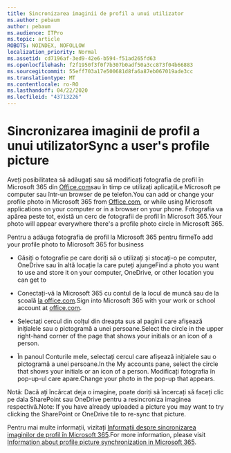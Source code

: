 ```yaml
---
title: Sincronizarea imaginii de profil a unui utilizator
ms.author: pebaum
author: pebaum
ms.audience: ITPro
ms.topic: article
ROBOTS: NOINDEX, NOFOLLOW
localization_priority: Normal
ms.assetid: cd7196af-3ed9-42e6-b594-f51ad265fd63
ms.openlocfilehash: f2f1950f3f0f7b307b0adf50a3cc873f04b66883
ms.sourcegitcommit: 55eff703a17e500681d8fa6a87eb067019ade3cc
ms.translationtype: MT
ms.contentlocale: ro-RO
ms.lasthandoff: 04/22/2020
ms.locfileid: "43713226"
---
```

# <a name="sync-a-users-profile-picture"></a><span data-ttu-id="5dc1a-102">Sincronizarea imaginii de profil a unui utilizator</span><span class="sxs-lookup"><span data-stu-id="5dc1a-102">Sync a user's profile picture</span></span>

<span data-ttu-id="5dc1a-103">Aveți posibilitatea să adăugați sau să modificați fotografia de profil în Microsoft 365 din [Office.com](https://www.office.com)sau în timp ce utilizați aplicațiiLe Microsoft pe computer sau într-un browser de pe telefon.</span><span class="sxs-lookup"><span data-stu-id="5dc1a-103">You can add or change your profile photo in Microsoft 365 from [Office.com](https://www.office.com), or while using Microsoft applications on your computer or in a browser on your phone.</span></span> <span data-ttu-id="5dc1a-104">Fotografia va apărea peste tot, există un cerc de fotografii de profil în Microsoft 365.</span><span class="sxs-lookup"><span data-stu-id="5dc1a-104">Your photo will appear everywhere there's a profile photo circle in Microsoft 365.</span></span>

<span data-ttu-id="5dc1a-105">Pentru a adăuga fotografia de profil la Microsoft 365 pentru firme</span><span class="sxs-lookup"><span data-stu-id="5dc1a-105">To add your profile photo to Microsoft 365 for business</span></span>

- <span data-ttu-id="5dc1a-106">Găsiți o fotografie pe care doriți să o utilizați și stocați-o pe computer, OneDrive sau în altă locație la care puteți ajunge</span><span class="sxs-lookup"><span data-stu-id="5dc1a-106">Find a photo you want to use and store it on your computer, OneDrive, or other location you can get to</span></span>

- <span data-ttu-id="5dc1a-107">Conectați-vă la Microsoft 365 cu contul de la locul de muncă sau de la școală [la office.com](https://www.office.com).</span><span class="sxs-lookup"><span data-stu-id="5dc1a-107">Sign into Microsoft 365 with your work or school account at [office.com](https://www.office.com).</span></span>

- <span data-ttu-id="5dc1a-108">Selectați cercul din colțul din dreapta sus al paginii care afișează inițialele sau o pictogramă a unei persoane.</span><span class="sxs-lookup"><span data-stu-id="5dc1a-108">Select the circle in the upper right-hand corner of the page that shows your initials or an icon of a person.</span></span>

- <span data-ttu-id="5dc1a-109">În panoul Conturile mele, selectați cercul care afișează inițialele sau o pictogramă a unei persoane.</span><span class="sxs-lookup"><span data-stu-id="5dc1a-109">In the My accounts pane, select the circle that shows your initials or an icon of a person.</span></span> <span data-ttu-id="5dc1a-110">Modificați fotografia în pop-up-ul care apare.</span><span class="sxs-lookup"><span data-stu-id="5dc1a-110">Change your photo in the pop-up that appears.</span></span>

<span data-ttu-id="5dc1a-111">Notă: Dacă ați încărcat deja o imagine, poate doriți să încercați să faceți clic pe dala SharePoint sau OneDrive pentru a resincroniza imaginea respectivă.</span><span class="sxs-lookup"><span data-stu-id="5dc1a-111">Note: If you have already uploaded a picture you may want to try clicking the SharePoint or OneDrive tile to re-sync that picture.</span></span>

<span data-ttu-id="5dc1a-112">Pentru mai multe informații, vizitați [Informații despre sincronizarea imaginilor de profil în Microsoft 365](https://support.office.com/article/information-about-profile-picture-synchronization-in-office-365-20594d76-d054-4af4-a660-401133e3d48a).</span><span class="sxs-lookup"><span data-stu-id="5dc1a-112">For more information, please visit [Information about profile picture synchronization in Microsoft 365](https://support.office.com/article/information-about-profile-picture-synchronization-in-office-365-20594d76-d054-4af4-a660-401133e3d48a).</span></span>
